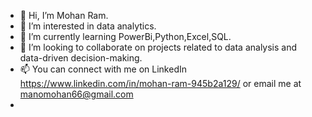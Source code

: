 - 👋 Hi, I’m Mohan Ram.
- 👀 I’m interested in data analytics.
- 🌱 I’m currently learning PowerBi,Python,Excel,SQL.
- 💞️ I’m looking to collaborate on projects related to data analysis and data-driven decision-making.
- 📫 You can connect with me on LinkedIn https://www.linkedin.com/in/mohan-ram-945b2a129/ or email me at manomohan66@gmail.com
- 

<!---
manomohan66/manomohan66 is a ✨ special ✨ repository because its `README.md` (this file) appears on your GitHub profile.
You can click the Preview link to take a look at your changes.
--->
